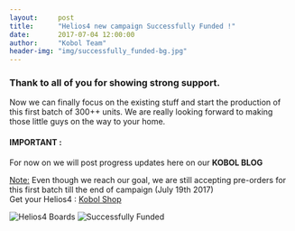 ```yaml
---
layout:     post
title:      "Helios4 new campaign Successfully Funded !"
date:       2017-07-04 12:00:00
author:     "Kobol Team"
header-img: "img/successfully_funded-bg.jpg"
---
```


<h3>Thank to all of you for showing strong support.</h3>

<p>Now we can finally focus on the existing stuff and start the production of this first batch of 300++ units. We are really looking forward to making those little guys on the way to your home.<p>

<p>
<h4>IMPORTANT :</h4>
For now on we will post progress updates here on our <b>KOBOL BLOG</b>
</p>

<p><u>Note:</u> Even though we reach our goal, we are still accepting pre-orders for this first batch till the end of campaign (July 19th 2017)<br>
Get your Helios4 : <a href="https://shop.kobol.io/" target="_blank">Kobol Shop</a></p>

<img src="{{ site.baseurl }}/img/helios4_boards.jpg" alt="Helios4 Boards">

<img src="{{ site.baseurl }}/img/campaign_day16.png" alt="Successfully Funded">
